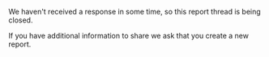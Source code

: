 We haven't received a response in some time, so this report thread is being closed.

If you have additional information to share we ask that you create a new report.
